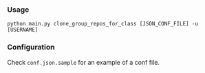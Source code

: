 ### Usage

    python main.py clone_group_repos_for_class [JSON_CONF_FILE] -u [USERNAME]

### Configuration

Check `conf.json.sample` for an example of a conf file.
